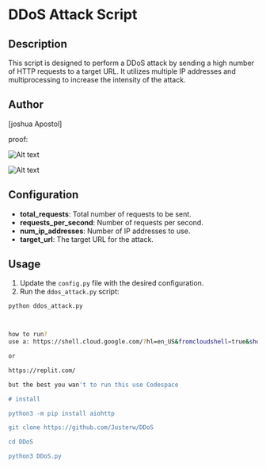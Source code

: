 # DDoS Attack Script

## Description
This script is designed to perform a DDoS attack by sending a high number of HTTP requests to a target URL. It utilizes multiple IP addresses and multiprocessing to increase the intensity of the attack.

## Author
[joshua Apostol]

proof:

![Alt text](https://i.imgur.com/motFzn6.jpeg)

![Alt text](https://i.imgur.com/kJDQOfr.jpeg)

## Configuration
- **total_requests**: Total number of requests to be sent.
- **requests_per_second**: Number of requests per second.
- **num_ip_addresses**: Number of IP addresses to use.
- **target_url**: The target URL for the attack.

## Usage
1. Update the `config.py` file with the desired configuration.
2. Run the `ddos_attack.py` script:

```sh
python ddos_attack.py



how to run?
use a: https://shell.cloud.google.com/?hl=en_US&fromcloudshell=true&show=terminal

or

https://replit.com/

but the best you wan't to run this use Codespace

# install

python3 -m pip install aiohttp

git clone https://github.com/Justerw/DDoS

cd DDoS

python3 DDoS.py
